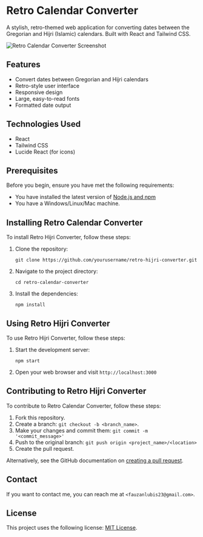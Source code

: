 # Retro Calendar Converter

A stylish, retro-themed web application for converting dates between the Gregorian and Hijri (Islamic) calendars. Built with React and Tailwind CSS.

![Retro Calendar Converter Screenshot](https://via.placeholder.com/600x400.png?text=Retro+Hijri+Converter)

## Features

- Convert dates between Gregorian and Hijri calendars
- Retro-style user interface
- Responsive design
- Large, easy-to-read fonts
- Formatted date output

## Technologies Used

- React
- Tailwind CSS
- Lucide React (for icons)

## Prerequisites

Before you begin, ensure you have met the following requirements:

- You have installed the latest version of [Node.js and npm](https://nodejs.org/en/download/)
- You have a Windows/Linux/Mac machine.

## Installing Retro Calendar Converter

To install Retro Hijri Converter, follow these steps:

1. Clone the repository:
   ```
   git clone https://github.com/yourusername/retro-hijri-converter.git
   ```
2. Navigate to the project directory:
   ```
   cd retro-calendar-converter
   ```
3. Install the dependencies:
   ```
   npm install
   ```

## Using Retro Hijri Converter

To use Retro Hijri Converter, follow these steps:

1. Start the development server:
   ```
   npm start
   ```
2. Open your web browser and visit `http://localhost:3000`

## Contributing to Retro Hijri Converter

To contribute to Retro Calendar Converter, follow these steps:

1. Fork this repository.
2. Create a branch: `git checkout -b <branch_name>`.
3. Make your changes and commit them: `git commit -m '<commit_message>'`
4. Push to the original branch: `git push origin <project_name>/<location>`
5. Create the pull request.

Alternatively, see the GitHub documentation on [creating a pull request](https://help.github.com/en/github/collaborating-with-issues-and-pull-requests/creating-a-pull-request).

## Contact

If you want to contact me, you can reach me at `<fauzanlubis23@gmail.com>`.

## License

This project uses the following license: [MIT License](https://opensource.org/licenses/MIT).
